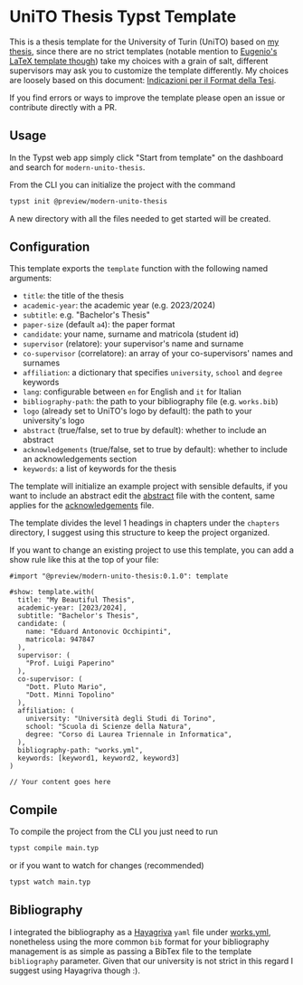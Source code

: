 # UniTO Thesis Typst Template

This is a thesis template for the University of Turin (UniTO) based on [my thesis](https://github.com/eduardz1/Bachelor-Thesis), since there are no strict templates (notable mention to [Eugenio's LaTeX template though](https://github.com/esenes/Unito-thesis-template)) take my choices with a grain of salt, different supervisors may ask you to customize the template differently. My choices are loosely based on this document: [Indicazioni per il Format della Tesi](https://elearning.unito.it/sme/pluginfile.php/29485/mod_folder/content/0/format_TESI_2011-2012.pdf).

If you find errors or ways to improve the template please open an issue or contribute directly with a PR.

## Usage

In the Typst web app simply click "Start from template" on the dashboard and search for `modern-unito-thesis`.

From the CLI you can initialize the project with the command

```bash
typst init @preview/modern-unito-thesis
```

A new directory with all the files needed to get started will be created.

## Configuration

This template exports the `template` function with the following named arguments:

- `title`: the title of the thesis
- `academic-year`: the academic year (e.g. 2023/2024)
- `subtitle`: e.g. "Bachelor's Thesis"
- `paper-size` (default `a4`): the paper format
- `candidate`: your name, surname and matricola (student id)
- `supervisor` (relatore): your supervisor's name and surname
- `co-supervisor` (correlatore): an array of your co-supervisors' names and surnames
- `affiliation`: a dictionary that specifies `university`, `school` and `degree` keywords
- `lang`: configurable between `en` for English and `it` for Italian
- `bibliography-path`: the path to your bibliography file (e.g. `works.bib`)
- `logo` (already set to UniTO's logo by default): the path to your university's logo
- `abstract` (true/false, set to true by default): whether to include an abstract
- `acknowledgements` (true/false, set to true by default): whether to include an acknowledgements section
- `keywords`: a list of keywords for the thesis

The template will initialize an example project with sensible defaults, if you want to include an abstract edit the [abstract](template/abstract.typ) file with the content, same applies for the [acknowledgements](template/acknowledgements.typ) file.

The template divides the level 1 headings in chapters under the `chapters` directory, I suggest using this structure to keep the project organized.

If you want to change an existing project to use this template, you can add a show rule like this at the top of your file:

```typ
#import "@preview/modern-unito-thesis:0.1.0": template

#show: template.with(
  title: "My Beautiful Thesis",
  academic-year: [2023/2024],
  subtitle: "Bachelor's Thesis",
  candidate: (
    name: "Eduard Antonovic Occhipinti",
    matricola: 947847
  ),
  supervisor: (
    "Prof. Luigi Paperino"
  ),
  co-supervisor: (
    "Dott. Pluto Mario",
    "Dott. Minni Topolino"
  ),
  affiliation: (
    university: "Università degli Studi di Torino",
    school: "Scuola di Scienze della Natura",
    degree: "Corso di Laurea Triennale in Informatica",
  ),
  bibliography-path: "works.yml",
  keywords: [keyword1, keyword2, keyword3]
)

// Your content goes here
```

## Compile

To compile the project from the CLI you just need to run

```bash
typst compile main.typ
```

or if you want to watch for changes (recommended)

```bash
typst watch main.typ
```

## Bibliography

I integrated the bibliography as a [Hayagriva](https://github.com/typst/hayagriva) `yaml` file under [works.yml](template/works.yml), nonetheless using the more common `bib` format for your bibliography management is as simple as passing a BibTex file to the template `bibliography` parameter. Given that our university is not strict in this regard I suggest using Hayagriva though :).
